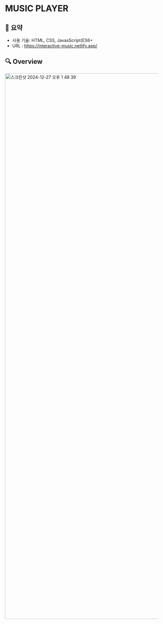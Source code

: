 # MUSIC PLAYER
 
## 📍 요약
- 사용 기술: HTML, CSS, JavasScript(ES6+
- URL : https://interactive-music.netlify.app/
  


## 🔍 Overview
<img width="1791" alt="스크린샷 2024-12-27 오후 1 48 39" src="https://github.com/user-attachments/assets/6ec6f4ff-3e07-4cba-8faa-1bd33e482629" />

